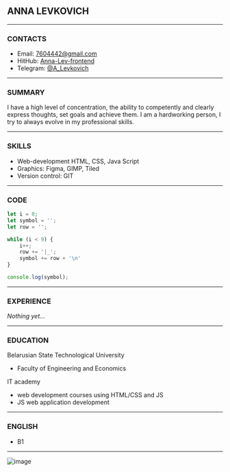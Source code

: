 ## ANNA LEVKOVICH

***
### CONTACTS

* Email: 7604442@gmail.com
* HitHub: [Anna-Lev-frontend](https://github.com/Anna-Lev-frontend)
* Telegram: [@A_Levkovich](https://t.me/A_Levkovich)

***
### SUMMARY

I have a high level of concentration, the ability to competently and clearly express thoughts, set goals and achieve them. I am a hardworking person, I try to always evolve in my professional skills.

***
### SKILLS

* Web-development HTML, CSS, Java Script
* Graphics: Figma, GIMP, Tiled
* Version control: GIT

***

### CODE

```javascript
let i = 0;
let symbol = '';
let row = '';

while (i < 9) {
    i++;
    row += '|_';
    symbol += row + '\n'
}

console.log(symbol);
```
***

### EXPERIENCE
_Nothing yet…_

***

### EDUCATION

Belarusian State Technological University

* Faculty of Engineering and Economics

IT academy

* web development courses using HTML/CSS and JS
* JS web application development

***

### ENGLISH
* B1

***
![image](https://user-images.githubusercontent.com/107578046/204399008-5e4d3445-13c9-453b-ae8e-2466a62f3178.png)
